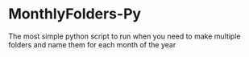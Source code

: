 # MonthlyFolders-Py
The most simple python script to run when you need to make multiple folders and name them for each month of the year 
